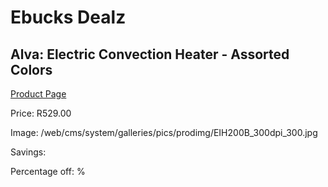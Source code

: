 
# Ebucks Dealz
## Alva: Electric Convection Heater - Assorted Colors
[Product Page](https://www.ebucks.com/web/shop/productSelected.do?prodId=492954717&catId=704982758)

Price: R529.00

Image: /web/cms/system/galleries/pics/prodimg/EIH200B_300dpi_300.jpg

Savings: 

Percentage off: %
	